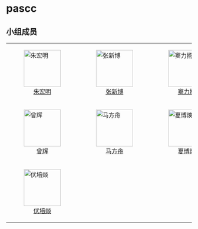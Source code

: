 # pascc

## 小组成员

<!--

[![Contributors](https://contributors-img.web.app/image?repo=byrzhm/pascc-public)](https://github.com/byrzhm/pascc-private/graphs/contributors)

-->

<table>
  <tr>
    <td>
        <a href="https://github.com/byrzhm">
        <figure>
        <img src="https://github.com/byrzhm.png" alt="朱宏明" width="100" height="100">
        <figcaption style="text-align: center;">朱宏明</figcaption>
        </figure>
        </a>
    </td>
    <td>
        <a href="https://github.com/TALON416">
        <figure>
        <img src="https://github.com/TALON416.png" alt="张新博" width="100" height="100">
        <figcaption style="text-align: center;">张新博</figcaption>
        </figure>
        </a>
    </td>
    <td>
        <a href="https://github.com/micropuma">
        <figure>
        <img src="https://github.com/micropuma.png" alt="窦力扬" width="100" height="100">
        <figcaption style="text-align: center;">窦力扬</figcaption>
        </figure>
        </a>
    </td>
  </tr>
  <tr>
    <td>
        <a href="https://github.com/2645012179">
        <figure>
        <img src="https://github.com/2645012179.png" alt="曾辉" width="100" height="100">
        <figcaption style="text-align: center;">曾辉</figcaption>
        </figure>
        </a>
    </td>
    <td>
        <a href="https://github.com/KanameHomu">
        <figure>
        <img src="https://github.com/KanameHomu.png" alt="马方舟" width="100" height="100">
        <figcaption style="text-align: center;">马方舟</figcaption>
        </figure>
        </a>
    </td>
    <td>
        <a href="https://github.com/duoaidaoc">
        <figure>
        <img src="https://github.com/duoaidaoc.png" alt="夏博焕" width="100" height="100">
        <figcaption style="text-align: center;">夏博焕</figcaption>
        </figure>
        </a>
    </td>
  </tr>
    <tr>
    <td>
        <a href="https://github.com/LeaveryF">
        <figure>
        <img src="https://github.com/LeaveryF.png" alt="伏培燚" width="100" height="100">
        <figcaption style="text-align: center;">伏培燚</figcaption>
        </figure>
        </a>
    </td>
  </tr>
</table>
